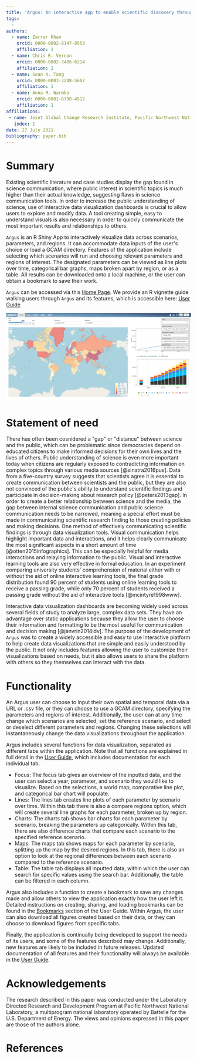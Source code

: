 ```yaml
---
title: 'Argus: An interactive app to enable scientific discovery through multi-sector and multi-scale visual analytics'
tags:
  - 
authors:
  - name: Zarrar Khan
    orcid: 0000-0002-8147-8553
    affiliation: 1
  - name: Chris R. Vernon
    orcid: 0000-0002-3406-6214
    affiliation: 1  
  - name: Sean X. Tang
    orcid: 0000-0003-3248-5607
    affiliation: 1
  - name: Anna M. Warmka
    orcid: 0000-0001-6790-4512
    affiliation: 1
affiliations:
 - name: Joint Global Change Research Institute, Pacific Northwest National Laboratory, College Park, MD, USA
   index: 1
date: 27 July 2021
bibliography: paper.bib
---
```

# Summary
Existing scientific literature and case studies display the gap found in science communication, where public interest in scientific topics is much higher than their actual knowledge, suggesting flaws in science communication tools.
In order to increase the public understanding of science, use of interactive data visualization dashboards is crucial to allow users to explore and modify data. A tool creating simple, easy to understand visuals is also necessary in order to quickly communicate the most important results
and relationships to others.

`Argus` is an R Shiny App to interactively visualize data across scenarios, parameters, and regions. It can accommodate data inputs of the user's choice or load a GCAM directory.
Features of the application include selecting which scenarios will run and choosing relevant parameters and regions of interest. The designated parameters can be viewed as line plots over time, categorical bar graphs, maps broken apart by region, or as a table.
All results can be downloaded onto a local machine, or the user can obtain a bookmark to save their work.

`Argus` can be accessed via this [Home Page](https://jgcri.github.io/argus/index.html). We provide an R vignette guide walking users through `Argus` and its features, which is accessible here: [User Guide](https://jgcri.github.io/argus/articles/vignette_argus.html)

![Figure 1. Argus landing page.](figure_app.png)

# Statement of need
There has often been cosnidered a "gap" or "distance" between science and the public, which can be problematic since democracies depend on educated citizens to make informed decisions for their own lives and the lives of others. 
Public understanding of science is even more important today when citizens are regularly exposed to contradicting information on complex topics through various media sources [@sinatra2016pus].
Data from a five-country survey suggests that scientists agree it is essential to create communication between scientists and the public, but they are also not convinced of the public's ability to understand scientific findings and participate in decision-making about research policy [@peters2013gap].
In order to create a better relationship between science and the media, the gap between internal science communication and public science communication needs to be narrowed, meaning a special effort must be made in communicating scientific research finding to those creating policies and making decisions. 
One method of effectively communicating scientific findings is through data visualization tools.
Visual communication helps highlight important data and interactions, and it helps clearly communicate the most significant aspects in a short amount of time [@otten2015infographics]. This can be especially helpful for media interactions and relaying information to the public.
Visual and interactive learning tools are also very effective in formal education. In an experiment comparing university students' comprehension of material either with or without the aid of online interactive learning tools, the final grade distribution found 90 percent of students using online learning tools to receive a passing grade,
while only 70 percent of students received a passing grade without the aid of interactive tools [@mcintyre1998www].

Interactive data visualization dashboards are becoming widely used across several fields of study to analyze large, complex data sets. They have an advantage over static applications because they allow the user to choose their information and formatting to be the most useful for communication and decision making [@janvrin2014idv].
The purpose of the development of `Argus` was to create a widely accessible and easy to use interactive platform to help create data visualizations that are simple and easily understood by the public. It not only includes features allowing the user to customize their visualizations based on needs,
but it also allows users to share the platform with others so they themselves can interact with the data.

# Functionality
An Argus user can choose to input their own spatial and temporal data via a URL or .csv file, or they can choose to use a GCAM directory, specifying the parameters and regions of interest.
Additionally, the user can at any time change which scenarios are selected, set the reference scenario, and select or deselect different parameters and regions. Changing these selections will instantaneously change the data visualizations throughout the application.

Argus includes several functions for data visualization, separated as different tabs within the application.
Note that all functions are explained in full detail in the [User Guide](https://jgcri.github.io/argus/articles/vignette_argus.html), which includes documentation for each individual tab.

+ Focus: The focus tab gives an overview of the inputted data, and the user can select a year, parameter, and scenario they would like to visualize. Based on the selections, a world map, comparative line plot, and categorical bar chart will populate.
+ Lines: The lines tab creates line plots of each parameter by scenario over time. Within this tab there is also a compare regions option, which will create several line graphs for each parameter, broken up by region.
+ Charts: The charts tab shows bar charts for each parameter by scenario, breaking the parameters up categorically. Within this tab, there are also difference charts that compare each scenario to the specified reference scenario.
+ Maps: The maps tab shows maps for each parameter by scenario, splitting up the map by the desired regions. In this tab, there is also an option to look at the regional differences between each scenario compared to the reference scenario.
+ Table: The table tab displays all inputted data, within which the user can search for specific values using the search bar. Additionally, the table can be filtered in each column.

Argus also includes a function to create a bookmark to save any changes made and allow others to view the application exactly how the user left it.
Detailed instructions on creating, sharing, and loading bookmarks can be found in the [Bookmarks](https://jgcri.github.io/argus/articles/vignette_argus.html#bookmarks-1) section of the User Guide.
Within Argus, the user can also download all figures created based on their data, or they can choose to download figures from specific tabs.

Finally, the application is continually being developed to support the needs of its users, and some of the features described may change. Additionally, new features are likely to be included in future releases.
Updated documentation of all features and their functionality will always be available in the [User Guide](https://jgcri.github.io/argus/articles/vignette_argus.html).

# Acknowledgements
The research described in this paper was conducted under the Laboratory Directed Research and Development Program at Pacific Northwest National Laboratory, a multiprogram national laboratory operated by Battelle for the U.S. Department of Energy. 
The views and opinions expressed in this paper are those of the authors alone.

# References
